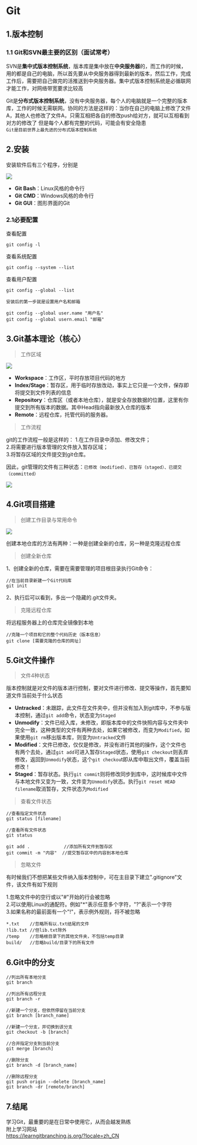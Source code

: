 # Git
## 1.版本控制
### 1.1 Git和SVN最主要的区别（面试常考）

SVN是**集中式版本控制系统**，版本库是集中放在**中央服务器**的，而工作的时候，用的都是自己的电脑，所以首先要从中央服务器得到最新的版本，然后工作，完成工作后，需要把自己做完的活推送到中央服务器。集中式版本控制系统是必循联网才能工作，对网络带宽要求比较高

Git是**分布式版本控制系统**，没有中央服务器，每个人的电脑就是一个完整的版本库，工作的时候无需联网。协同的方法是这样的：当你在自己的电脑上修改了文件A，其他人也修改了文件A，只需互相把各自的修改push给对方，就可以互相看到对方的修改了
但是每个人都有完整的代码，可能会有安全隐患  
`Git是目前世界上最先进的分布式版本控制系统`

## 2.安装

安装软件后有三个程序，分别是

![](Install.jpg)

* **Git Bash**：Linux风格的命令行  
* **Git CMD**：Windows风格的命令行  
* **Git GUI**：图形界面的Git  

### 2.1必要配置

查看配置
~~~git
git config -l
~~~

查看系统配置
~~~git
git config --system --list
~~~

查看用户配置
~~~git
git config --global --list
~~~

`安装后的第一步就是设置用户名和邮箱`
~~~git
git config --global user.name "用户名"
git config --global usern.email "邮箱"
~~~

## 3.Git基本理论（核心）

>工作区域

![](GitFile.jpg)

* **Workspace**：工作区，平时存放项目代码的地方  
* **Index/Stage**：暂存区，用于临时存放改动，事实上它只是一个文件，保存即将提交到文件列表的信息  
* **Repository**：仓库区（或者本地仓库），就是安全存放数据的位置，这里有你提交到所有版本的数据。其中Head指向最新放入仓库的版本  
* **Remote**：远程仓库，托管代码的服务器。  

>工作流程

git的工作流程一般是这样的：
1.在工作目录中添加、修改文件；  
2.将需要进行版本管理的文件放入暂存区域；  
3.将暂存区域的文件提交到git仓库。  

因此，git管理的文件有三种状态：`已修改（modified）、已暂存（staged）、已提交（committed）`

![](GitWorking.png)

## 4.Git项目搭建

>创建工作目录与常用命令

![](Gitmingling.png)


创建本地仓库的方法有两种：一种是创建全新的仓库，另一种是克隆远程仓库

>创建全新仓库

1、创建全新的仓库，需要在需要管理的项目根目录执行Git命令：
~~~git
//在当前目录新建一个Git代码库
git init
~~~
2、执行后可以看到，多出一个隐藏的.git文件夹。

>克隆远程仓库

将远程服务器上的仓库完全镜像到本地
~~~git
//克隆一个项目和它的整个代码历史（版本信息）
git clone [需要克隆的仓库的网址]
~~~

## 5.Git文件操作

>文件4种状态

版本控制就是对文件的版本进行控制，要对文件进行修改、提交等操作，首先要知道文件当前处于什么状态

* **Untracked**：未跟踪，此文件在文件夹中，但并没有加入到git库中，不参与版本控制，通过`git add`命令，状态变为`Staged`  
* **Unmodify**：文件已经入库，未修改，即版本库中的文件快照内容与文件夹中完全一致，这种类型的文件有两种去处，如果它被修改，而变为`Modified`，如果使用`git rm`移出版本库，则变为`Untracked`文件  
* **Modified**：文件已修改，仅仅是修改，并没有进行其他的操作，这个文件也有两个去处，通过`git add`可进入暂存`Staged`状态，使用`git checkout`则丢弃修改，返回到`Unmodify`状态，这个`git checkou`t即从库中取出文件，覆盖当前修改！  
* **Staged**：暂存状态。执行`git commit`则将修改同步到库中，这时候库中文件与本地文件又变为一致，文件变为`Unmodify`状态。执行`git reset HEAD filename`取消暂存，文件状态为`Modified`  

>查看文件状态
~~~git
//查看指定文件状态
git status [filename]

//查看所有文件状态
git status

git add .             //添加所有文件到暂存区  
git commit -m "内容"  //提交暂存区中的内容到本地仓库
~~~

>忽略文件

有时候我们不想把某些文件纳入版本控制中，可在主目录下建立".gitignore"文件，该文件有如下规则

1.忽略文件中的空行或以"#"开始的行会被忽略  
2.可以使用Linux的通配符。例如"*"表示任意多个字符，"?"表示一个字符  
3.如果名称的最前面有一个"!"，表示例外规则，将不被忽略  

~~~
*.txt    //忽略所有以.txt结尾的文件
!lib.txt //但lib.txt除外
/temp    //忽略根目录下的其他文件夹，不包括temp目录
build/   //忽略build/目录下的所有文件
~~~

## 6.Git中的分支

~~~git
//列出所有本地分支
git branch

//列出所有远程分支
git branch -r

//新建一个分支，但依然停留在当前分支
git branch [branch_name]

//新建一个分支，并切换到该分支
git checkout -b [branch]

//合并指定分支到当前分支
git merge [branch]

//删除分支
git branch -d [branch_name]

//删除远程分支
git push origin --delete [branch_name]
git branch -dr [remote/branch]
~~~

## 7.结尾

学习Git，最重要的是在日常中使用它，从而会越发熟练  
附上学习网站  
https://learngitbranching.js.org/?locale=zh_CN
